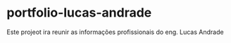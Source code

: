 # portfolio-lucas-andrade
 Este projeot ira reunir as informações profissionais do eng. Lucas Andrade
